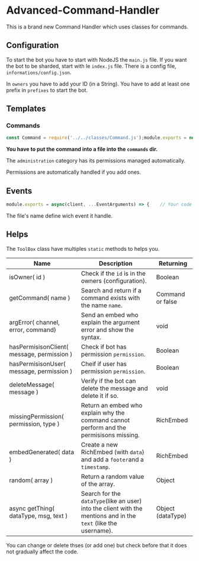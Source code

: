 # Advanced-Command-Handler

This is a brand new Command Handler which uses classes for commands.

## Configuration

To start the bot you have to start with NodeJS the `main.js` file. If you want the bot to be sharded, start with le `index.js` file. There is a config file, `informations/config.json`.

In `owners` you have to add your ID (in a String). You have to add at least one prefix in `prefixes` to start the bot.

## Templates

### Commands

```js
const Command = require('../../classes/Command.js');module.exports = new Command({    name: '',    description: '',    // Theses are optionnal :    aliases: [],    guildOnly: false,    ownerOnly: false,    userPermissions: [],    clientPermissions: [],    category: ''    }, async(client, message, args) => {    // Your code goes here.});
```

**You have to put the command into a file into the `commands` dir.**

The `administration` category has its permissions managed automatically.

Permissions are automatically handled if you add ones.

## Events

```js
module.exports = async(client, ...EventArguments) => {    // Your code goes here.};
```

The file's name define wich event it handle.

## Helps

The `ToolBox` class have multiples `static` methods to helps you.

| Name | Description | Returning |
| --- | --- | --- |
| isOwner( id ) | Check if the `id` is in the owners (configuration). | Boolean |
| getCommand( name ) | Search and return if a command exists with the name `name`. | Command or false |
| argError( channel, error, command) | Send an embed who explain the argument error and show the syntax. | void |
| hasPermisisonClient( message, permission ) | Check if bot has permission `permission`. | Boolean |
| hasPermisisonUser( message, permission ) | Cheif if user has permission `permission`. | Boolean |
| deleteMessage( message ) | Verify if the bot can delete the message and delete it if so. | void |
| missingPermission( permission, type ) | Return an embed who explain why the command cannot perform and the permisisons missing. | RichEmbed |
| embedGenerated( data ) | Create a new RichEmbed (with `data`) and add a `footer`and a `timestamp`. | RichEmbed |
| random( array ) | Return a random value of the array. | Object |
| async getThing( dataType, msg, text ) | Search for the `dataType`(like an user) into the client with the mentions and in the `text` (like the username). | Object (dataType) |

You can change or delete thses (or add one) but check before that it does not gradually affect the code.
